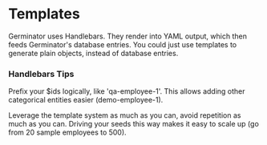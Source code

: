 # Templates

Germinator uses Handlebars. They render into YAML output, which then feeds
Germinator's database entries. You could just use templates to generate plain
objects, instead of database entries.

### Handlebars Tips

Prefix your $ids logically, like 'qa-employee-1'. This allows adding other
categorical entities easier (demo-employee-1).

Leverage the template system as much as you can, avoid repetition as much as you
can. Driving your seeds this way makes it easy to scale up (go from 20 sample employees to 500).
